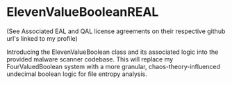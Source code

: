 # ElevenValueBooleanREAL

(See Associated EAL and QAL license agreements on their respective github url's linked to my profile)

Introducing the ElevenValueBoolean class and its associated logic into the provided malware scanner codebase. This will replace my FourValuedBoolean system with a more granular, chaos-theory-influenced undecimal boolean logic for file entropy analysis.
